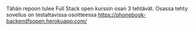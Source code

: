 Tähän repoon tulee Full Stack open kurssin osan 3 tehtävät.
Osassa tehty sovellus on testattavissa osoitteessa https://phonebook-backendfsopen.herokuapp.com/
